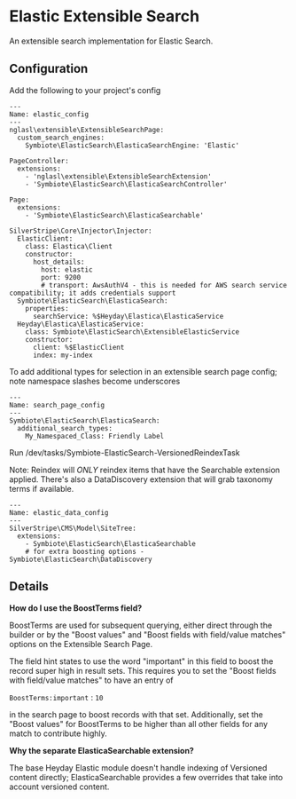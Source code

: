 # Elastic Extensible Search

An extensible search implementation for Elastic Search. 


## Configuration

Add the following to your project's config

```
---
Name: elastic_config
---
nglasl\extensible\ExtensibleSearchPage:
  custom_search_engines:
    Symbiote\ElasticSearch\ElasticaSearchEngine: 'Elastic'

PageController:
  extensions:
    - 'nglasl\extensible\ExtensibleSearchExtension'
    - 'Symbiote\ElasticSearch\ElasticaSearchController'

Page:
  extensions:
    - 'Symbiote\ElasticSearch\ElasticaSearchable'

SilverStripe\Core\Injector\Injector:
  ElasticClient:
    class: Elastica\Client
    constructor:
      host_details: 
        host: elastic
        port: 9200
        # transport: AwsAuthV4 - this is needed for AWS search service compatibility; it adds credentials support
  Symbiote\ElasticSearch\ElasticaSearch:
    properties:
      searchService: %$Heyday\Elastica\ElasticaService
  Heyday\Elastica\ElasticaService:
    class: Symbiote\ElasticSearch\ExtensibleElasticService
    constructor:
      client: %$ElasticClient
      index: my-index

```

To add additional types for selection in an extensible search page config; note namespace slashes become underscores

```
---
Name: search_page_config
---
Symbiote\ElasticSearch\ElasticaSearch:
  additional_search_types:
    My_Namespaced_Class: Friendly Label

```

Run /dev/tasks/Symbiote-ElasticSearch-VersionedReindexTask


Note: Reindex will _ONLY_ reindex items that have the Searchable extension applied. There's also
a DataDiscovery extension that will grab taxonomy terms if available. 

```
---
Name: elastic_data_config
---
SilverStripe\CMS\Model\SiteTree:
  extensions:
    - Symbiote\ElasticSearch\ElasticaSearchable
    # for extra boosting options - Symbiote\ElasticSearch\DataDiscovery
```



## Details

**How do I use the BoostTerms field?**

BoostTerms are used for subsequent querying, either direct through the builder or by the "Boost values" and
"Boost fields with field/value matches" options on the Extensible Search Page. 

The field hint states to use the word "important" in this field to boost the record super high in result sets. This
requires you to set the "Boost fields with field/value matches" to have an entry of

`BoostTerms:important` : `10` 

in the search page to boost records with that set. Additionally, set the "Boost values" for BoostTerms to be higher
than all other fields for any match to contribute highly. 

**Why the separate ElasticaSearchable extension?** 

The base Heyday Elastic module doesn't handle indexing of Versioned content directly; 
ElasticaSearchable provides a few overrides that take into account versioned content. 
